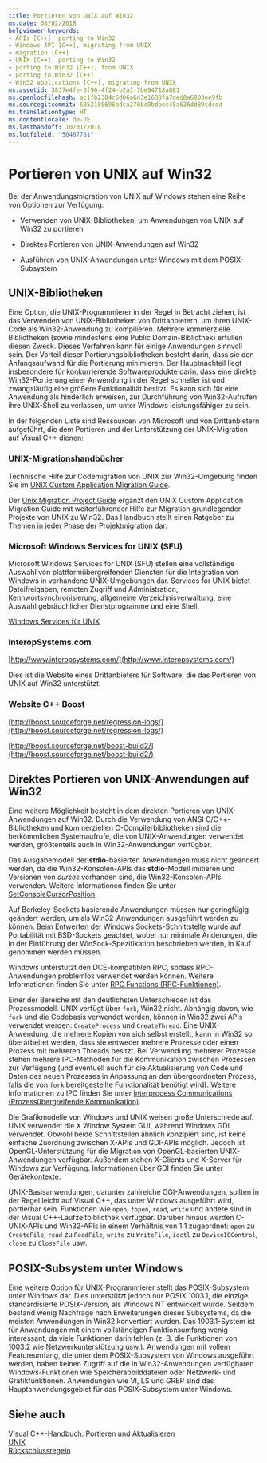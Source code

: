 ```yaml
---
title: Portieren von UNIX auf Win32
ms.date: 08/02/2018
helpviewer_keywords:
- APIs [C++], porting to Win32
- Windows API [C++], migrating from UNIX
- migration [C++]
- UNIX [C++], porting to Win32
- porting to Win32 [C++], from UNIX
- porting to Win32 [C++]
- Win32 applications [C++], migrating from UNIX
ms.assetid: 3837e4fe-3f96-4f24-b2a1-7be94718a881
ms.openlocfilehash: ac1fb2304c6d06a6d3e1638fa7ded8a6903ee9fb
ms.sourcegitcommit: 6052185696adca270bc9bdbec45a626dd89cdcdd
ms.translationtype: HT
ms.contentlocale: de-DE
ms.lasthandoff: 10/31/2018
ms.locfileid: "50467781"
---
```

# <a name="porting-from-unix-to-win32"></a>Portieren von UNIX auf Win32

Bei der Anwendungsmigration von UNIX auf Windows stehen eine Reihe von Optionen zur Verfügung:

- Verwenden von UNIX-Bibliotheken, um Anwendungen von UNIX auf Win32 zu portieren

- Direktes Portieren von UNIX-Anwendungen auf Win32

- Ausführen von UNIX-Anwendungen unter Windows mit dem POSIX-Subsystem

## <a name="unix-libraries"></a>UNIX-Bibliotheken

Eine Option, die UNIX-Programmierer in der Regel in Betracht ziehen, ist das Verwenden von UNIX-Bibliotheken von Drittanbietern, um ihren UNIX-Code als Win32-Anwendung zu kompilieren. Mehrere kommerzielle Bibliotheken (sowie mindestens eine Public Domain-Bibliothek) erfüllen diesen Zweck. Dieses Verfahren kann für einige Anwendungen sinnvoll sein. Der Vorteil dieser Portierungsbibliotheken besteht darin, dass sie den Anfangsaufwand für die Portierung minimieren. Der Hauptnachteil liegt insbesondere für konkurrierende Softwareprodukte darin, dass eine direkte Win32-Portierung einer Anwendung in der Regel schneller ist und zwangsläufig eine größere Funktionalität besitzt. Es kann sich für eine Anwendung als hinderlich erweisen, zur Durchführung von Win32-Aufrufen ihre UNIX-Shell zu verlassen, um unter Windows leistungsfähiger zu sein.

In der folgenden Liste sind Ressourcen von Microsoft und von Drittanbietern aufgeführt, die dem Portieren und der Unterstützung der UNIX-Migration auf Visual C++ dienen:

### <a name="unix-migration-guides"></a>UNIX-Migrationshandbücher

Technische Hilfe zur Codemigration von UNIX zur Win32-Umgebung finden Sie im [UNIX Custom Application Migration Guide](https://technet.microsoft.com/library/bb656290.aspx).

Der [Unix Migration Project Guide](https://technet.microsoft.com/library/bb656287.aspx) ergänzt den UNIX Custom Application Migration Guide mit weiterführender Hilfe zur Migration grundlegender Projekte von UNIX zu Win32. Das Handbuch stellt einen Ratgeber zu Themen in jeder Phase der Projektmigration dar.

### <a name="microsoft-windows-services-for-unix-sfu"></a>Microsoft Windows Services for UNIX (SFU)

Microsoft Windows Services for UNIX (SFU) stellen eine vollständige Auswahl von plattformübergreifenden Diensten für die Integration von Windows in vorhandene UNIX-Umgebungen dar. Services for UNIX bietet Dateifreigaben, remoten Zugriff und Administration, Kennwortsynchronisierung, allgemeine Verzeichnisverwaltung, eine Auswahl gebräuchlicher Dienstprogramme und eine Shell.

[Windows Services für UNIX](http://www.microsoft.com/downloads/details.aspx?FamilyID=896c9688-601b-44f1-81a4-02878ff11778&displaylang=en)

### <a name="interopsystemscom"></a>InteropSystems.com

[http://www.interopsystems.com/](http://www.interopsystems.com/)

Dies ist die Website eines Drittanbieters für Software, die das Portieren von UNIX auf Win32 unterstützt.

### <a name="c-boost-web-site"></a>Website C++ Boost

[http://boost.sourceforge.net/regression-logs/](http://boost.sourceforge.net/regression-logs/)

[http://boost.sourceforge.net/boost-build2/](http://boost.sourceforge.net/boost-build2/)

## <a name="porting-unix-applications-directly-to-win32"></a>Direktes Portieren von UNIX-Anwendungen auf Win32

Eine weitere Möglichkeit besteht in dem direkten Portieren von UNIX-Anwendungen auf Win32. Durch die Verwendung von ANSI C/C++-Bibliotheken und kommerziellen C-Compilerbibliotheken sind die herkömmlichen Systemaufrufe, die von UNIX-Anwendungen verwendet werden, größtenteils auch in Win32-Anwendungen verfügbar.

Das Ausgabemodell der **stdio**-basierten Anwendungen muss nicht geändert werden, da die Win32-Konsolen-APIs das **stdio**-Modell imitieren und Versionen von *curses* vorhanden sind, die Win32-Konsolen-APIs verwenden. Weitere Informationen finden Sie unter [SetConsoleCursorPosition](https://msdn.microsoft.com/library/windows/desktop/ms686025).

Auf Berkeley-Sockets basierende Anwendungen müssen nur geringfügig geändert werden, um als Win32-Anwendungen ausgeführt werden zu können. Beim Entwerfen der Windows Sockets-Schnittstelle wurde auf Portabilität mit BSD-Sockets geachtet, wobei nur minimale Änderungen, die in der Einführung der WinSock-Spezifikation beschrieben werden, in Kauf genommen werden müssen.

Windows unterstützt den DCE-kompatiblen RPC, sodass RPC-Anwendungen problemlos verwendet werden können. Weitere Informationen finden Sie unter [RPC Functions (RPC-Funktionen)](/windows/desktop/Rpc/rpc-functions).

Einer der Bereiche mit den deutlichsten Unterschieden ist das Prozessmodell. UNIX verfügt über `fork`, Win32 nicht. Abhängig davon, wie `fork` und die Codebasis verwendet werden, können in Win32 zwei APIs verwendet werden: `CreateProcess` und `CreateThread`. Eine UNIX-Anwendung, die mehrere Kopien von sich selbst erstellt, kann in Win32 so überarbeitet werden, dass sie entweder mehrere Prozesse oder einen Prozess mit mehreren Threads besitzt. Bei Verwendung mehrerer Prozesse stehen mehrere IPC-Methoden für die Kommunikation zwischen Prozessen zur Verfügung (und eventuell auch für die Aktualisierung von Code und Daten des neuen Prozesses in Anpassung an den übergeordneten Prozess, falls die von `fork` bereitgestellte Funktionalität benötigt wird). Weitere Informationen zu IPC finden Sie unter [Interprocess Communications (Prozessübergreifende Kommunikation)](/windows/desktop/ipc/interprocess-communications).

Die Grafikmodelle von Windows und UNIX weisen große Unterschiede auf. UNIX verwendet die X Window System GUI, während Windows GDI verwendet. Obwohl beide Schnittstellen ähnlich konzipiert sind, ist keine einfache Zuordnung zwischen X-APIs und GDI-APIs möglich. Jedoch ist OpenGL-Unterstützung für die Migration von OpenGL-basierten UNIX-Anwendungen verfügbar. Außerdem stehen X-Clients und X-Server für Windows zur Verfügung. Informationen über GDI finden Sie unter [Gerätekontexte](https://msdn.microsoft.com/library/windows/desktop/dd183553).

UNIX-Basisanwendungen, darunter zahlreiche CGI-Anwendungen, sollten in der Regel leicht auf Visual C++, das unter Windows ausgeführt wird, portierbar sein. Funktionen wie `open`, `fopen`, `read`, `write` und andere sind in der Visual C++-Laufzeitbibliothek verfügbar. Darüber hinaus werden C-UNIX-APIs und Win32-APIs in einem Verhältnis von 1:1 zugeordnet: `open` zu `CreateFile`, `read` zu `ReadFile`, `write` zu `WriteFile`, `ioctl` zu `DeviceIOControl`, `close` zu `CloseFile` usw.

## <a name="windows-posix-subsystem"></a>POSIX-Subsystem unter Windows

Eine weitere Option für UNIX-Programmierer stellt das POSIX-Subsystem unter Windows dar. Dies unterstützt jedoch nur POSIX 1003.1, die einzige standardisierte POSIX-Version, als Windows NT entwickelt wurde. Seitdem bestand wenig Nachfrage nach Erweiterungen dieses Subsystems, da die meisten Anwendungen in Win32 konvertiert wurden. Das 1003.1-System ist für Anwendungen mit einem vollständigen Funktionsumfang wenig interessant, da viele Funktionen darin fehlen (z. B. die Funktionen von 1003.2 wie Netzwerkunterstützung usw.). Anwendungen mit vollem Featureumfang, die unter dem POSIX-Subsystem von Windows ausgeführt werden, haben keinen Zugriff auf die in Win32-Anwendungen verfügbaren Windows-Funktionen wie Speicherabbilddateien oder Netzwerk- und Grafikfunktionen. Anwendungen wie VI, LS und GREP sind das Hauptanwendungsgebiet für das POSIX-Subsystem unter Windows.

## <a name="see-also"></a>Siehe auch

[Visual C++-Handbuch: Portieren und Aktualisieren](visual-cpp-change-history-2003-2015.md)<br/>
[UNIX](../c-runtime-library/unix.md)<br/>
[Rückschlussregeln](../build/inference-rules.md)